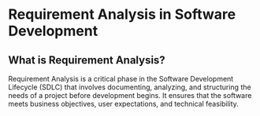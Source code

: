 # Requirement Analysis in Software Development

## What is Requirement Analysis?
Requirement Analysis is a critical phase in the Software Development Lifecycle (SDLC) that involves documenting, analyzing, and structuring the needs of a project before development begins. It ensures that the software meets business objectives, user expectations, and technical feasibility.
